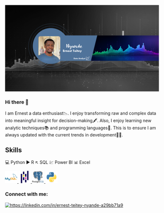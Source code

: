 ![MasterHead](https://github.com/Teitey77/Teitey77/blob/main/Banner.png)

### Hi there 👋
I am Ernest a data enthusiast📉. I enjoy transforming raw and complex data into meaningful insight for decision-making🖋️. Also, I enjoy learning new analytic techniques📚 and programming languages📖. This is to ensure I am always updated with the current trends in development👨‍💻.

## Skills
💻 Python
▶️ R
↖️ SQL
💹 Power BI
📊 Excel


<p align="left"> <a href="https://www.mysql.com/" target="_blank" rel="noreferrer"> <img src="https://raw.githubusercontent.com/devicons/devicon/master/icons/mysql/mysql-original-wordmark.svg" alt="mysql" width="40" height="40"/> </a> <a href="https://pandas.pydata.org/" target="_blank" rel="noreferrer"> <img src="https://raw.githubusercontent.com/devicons/devicon/2ae2a900d2f041da66e950e4d48052658d850630/icons/pandas/pandas-original.svg" alt="pandas" width="40" height="40"/> </a> <a href="https://www.postgresql.org" target="_blank" rel="noreferrer"> <img src="https://raw.githubusercontent.com/devicons/devicon/master/icons/postgresql/postgresql-original-wordmark.svg" alt="postgresql" width="40" height="40"/> </a> <a href="https://www.python.org" target="_blank" rel="noreferrer"> <img src="https://raw.githubusercontent.com/devicons/devicon/master/icons/python/python-original.svg" alt="python" width="40" height="40"/> </a> </p>

<h3 align="left">Connect with me:</h3>
<p align="left">
<a href="https://www.linkedin.com/in/ernest-teitey-nyande-a29bb71a9/" target="blank" ><img align="center" src="https://raw.githubusercontent.com/rahuldkjain/github-profile-readme-generator/master/src/images/icons/Social/linked-in-alt.svg" alt="https://linkedin.com/in/ernest-teitey-nyande-a29bb71a9" height="30" width="40" /></a>
</p>

